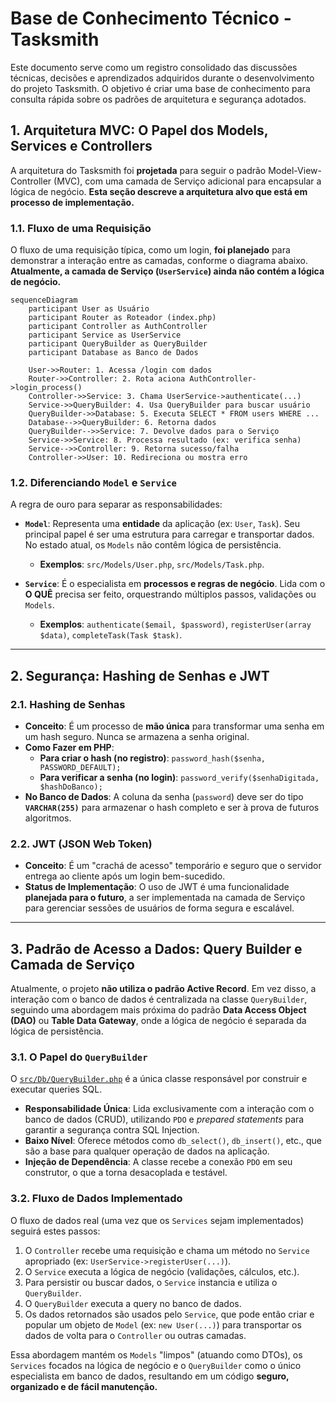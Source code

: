 # Base de Conhecimento Técnico - Tasksmith

Este documento serve como um registro consolidado das discussões técnicas, decisões e aprendizados adquiridos durante o desenvolvimento do projeto Tasksmith. O objetivo é criar uma base de conhecimento para consulta rápida sobre os padrões de arquitetura e segurança adotados.

## 1. Arquitetura MVC: O Papel dos Models, Services e Controllers

A arquitetura do Tasksmith foi **projetada** para seguir o padrão Model-View-Controller (MVC), com uma camada de Serviço adicional para encapsular a lógica de negócio. **Esta seção descreve a arquitetura alvo que está em processo de implementação.**

### 1.1. Fluxo de uma Requisição

O fluxo de uma requisição típica, como um login, **foi planejado** para demonstrar a interação entre as camadas, conforme o diagrama abaixo. **Atualmente, a camada de Serviço (`UserService`) ainda não contém a lógica de negócio.**

```mermaid
sequenceDiagram
    participant User as Usuário
    participant Router as Roteador (index.php)
    participant Controller as AuthController
    participant Service as UserService
    participant QueryBuilder as QueryBuilder
    participant Database as Banco de Dados

    User->>Router: 1. Acessa /login com dados
    Router->>Controller: 2. Rota aciona AuthController->login_process()
    Controller->>Service: 3. Chama UserService->authenticate(...)
    Service->>QueryBuilder: 4. Usa QueryBuilder para buscar usuário
    QueryBuilder->>Database: 5. Executa SELECT * FROM users WHERE ...
    Database-->>QueryBuilder: 6. Retorna dados
    QueryBuilder-->>Service: 7. Devolve dados para o Serviço
    Service->>Service: 8. Processa resultado (ex: verifica senha)
    Service-->>Controller: 9. Retorna sucesso/falha
    Controller->>User: 10. Redireciona ou mostra erro
```

### 1.2. Diferenciando `Model` e `Service`

A regra de ouro para separar as responsabilidades:

* **`Model`**: Representa uma **entidade** da aplicação (ex: `User`, `Task`). Seu principal papel é ser uma estrutura para carregar e transportar dados. No estado atual, os `Models` não contêm lógica de persistência.
  * **Exemplos**: `src/Models/User.php`, `src/Models/Task.php`.

* **`Service`**: É o especialista em **processos e regras de negócio**. Lida com o **O QUÊ** precisa ser feito, orquestrando múltiplos passos, validações ou `Models`.
  * **Exemplos**: `authenticate($email, $password)`, `registerUser(array $data)`, `completeTask(Task $task)`.

---

## 2. Segurança: Hashing de Senhas e JWT

### 2.1. Hashing de Senhas

* **Conceito**: É um processo de **mão única** para transformar uma senha em um hash seguro. Nunca se armazena a senha original.
* **Como Fazer em PHP**:
  * **Para criar o hash (no registro)**: `password_hash($senha, PASSWORD_DEFAULT);`
  * **Para verificar a senha (no login)**: `password_verify($senhaDigitada, $hashDoBanco);`
* **No Banco de Dados**: A coluna da senha (`password`) deve ser do tipo **`VARCHAR(255)`** para armazenar o hash completo e ser à prova de futuros algoritmos.

### 2.2. JWT (JSON Web Token)

* **Conceito**: É um "crachá de acesso" temporário e seguro que o servidor entrega ao cliente após um login bem-sucedido.
* **Status de Implementação**: O uso de JWT é uma funcionalidade **planejada para o futuro**, a ser implementada na camada de Serviço para gerenciar sessões de usuários de forma segura e escalável.

---

## 3. Padrão de Acesso a Dados: Query Builder e Camada de Serviço

Atualmente, o projeto **não utiliza o padrão Active Record**. Em vez disso, a interação com o banco de dados é centralizada na classe `QueryBuilder`, seguindo uma abordagem mais próxima do padrão **Data Access Object (DAO)** ou **Table Data Gateway**, onde a lógica de negócio é separada da lógica de persistência.

### 3.1. O Papel do `QueryBuilder`

O [`src/Db/QueryBuilder.php`](src/Db/QueryBuilder.php) é a única classe responsável por construir e executar queries SQL.

* **Responsabilidade Única**: Lida exclusivamente com a interação com o banco de dados (CRUD), utilizando `PDO` e *prepared statements* para garantir a segurança contra SQL Injection.
* **Baixo Nível**: Oferece métodos como `db_select()`, `db_insert()`, etc., que são a base para qualquer operação de dados na aplicação.
* **Injeção de Dependência**: A classe recebe a conexão `PDO` em seu construtor, o que a torna desacoplada e testável.

### 3.2. Fluxo de Dados Implementado

O fluxo de dados real (uma vez que os `Services` sejam implementados) seguirá estes passos:

1. O `Controller` recebe uma requisição e chama um método no `Service` apropriado (ex: `UserService->registerUser(...)`).
2. O `Service` executa a lógica de negócio (validações, cálculos, etc.).
3. Para persistir ou buscar dados, o `Service` instancia e utiliza o `QueryBuilder`.
4. O `QueryBuilder` executa a query no banco de dados.
5. Os dados retornados são usados pelo `Service`, que pode então criar e popular um objeto de `Model` (ex: `new User(...)`) para transportar os dados de volta para o `Controller` ou outras camadas.

Essa abordagem mantém os `Models` "limpos" (atuando como DTOs), os `Services` focados na lógica de negócio e o `QueryBuilder` como o único especialista em banco de dados, resultando em um código **seguro, organizado e de fácil manutenção.**
